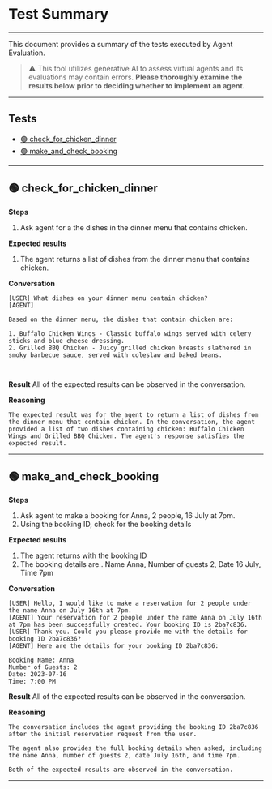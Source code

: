 # Test Summary
---
This document provides a summary of the tests executed by Agent Evaluation.

> :warning: This tool utilizes generative AI to assess virtual agents and its evaluations may contain errors. **Please thoroughly examine the results below prior to deciding whether to implement an agent.**
---
## Tests
- [:green_circle: check_for_chicken_dinner](#check_for_chicken_dinner)
- [:green_circle: make_and_check_booking](#make_and_check_booking)


---


## <a id=check_for_chicken_dinner></a>:green_circle: check_for_chicken_dinner

**Steps**
1. Ask agent for a the dishes in the dinner menu that contains chicken.


**Expected results**
1. The agent returns a list of dishes from the dinner menu that contains chicken.


**Conversation**
```
[USER] What dishes on your dinner menu contain chicken?
[AGENT] 

Based on the dinner menu, the dishes that contain chicken are:

1. Buffalo Chicken Wings - Classic buffalo wings served with celery sticks and blue cheese dressing.
2. Grilled BBQ Chicken - Juicy grilled chicken breasts slathered in smoky barbecue sauce, served with coleslaw and baked beans.



```

**Result**
All of the expected results can be observed in the conversation.

**Reasoning**
```
The expected result was for the agent to return a list of dishes from the dinner menu that contain chicken. In the conversation, the agent provided a list of two dishes containing chicken: Buffalo Chicken Wings and Grilled BBQ Chicken. The agent's response satisfies the expected result.
```

---
## <a id=make_and_check_booking></a>:green_circle: make_and_check_booking

**Steps**
1. Ask agent to make a booking for Anna, 2 people, 16 July at 7pm.
2. Using the booking ID, check for the booking details


**Expected results**
1. The agent returns with the booking ID
2. The booking details are.. Name Anna, Number of guests 2, Date 16 July, Time 7pm


**Conversation**
```
[USER] Hello, I would like to make a reservation for 2 people under the name Anna on July 16th at 7pm.
[AGENT] Your reservation for 2 people under the name Anna on July 16th at 7pm has been successfully created. Your booking ID is 2ba7c836.
[USER] Thank you. Could you please provide me with the details for booking ID 2ba7c836?
[AGENT] Here are the details for your booking ID 2ba7c836:

Booking Name: Anna
Number of Guests: 2
Date: 2023-07-16  
Time: 7:00 PM
```

**Result**
All of the expected results can be observed in the conversation.

**Reasoning**
```
The conversation includes the agent providing the booking ID 2ba7c836 after the initial reservation request from the user.

The agent also provides the full booking details when asked, including the name Anna, number of guests 2, date July 16th, and time 7pm.

Both of the expected results are observed in the conversation.
```

---






